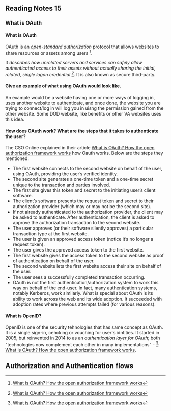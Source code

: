 ## Reading Notes 15

### What is OAuth

#### What is OAuth

OAuth is an *open-standard authorization* protocol that allows websites to share resources or assets among users [^1]. 

  It *describes how unrelated servers and services can safely allow authenticated access to their assets without actually sharing the initial, related, single logon credential [^1]*. It is also known as secure third-party.
  
#### Give an example of what using OAuth would look like.

An example would be a website having one or more ways of logging in, uses another website to authenticate, and once done, the website you are trying to connect/log in will log you in uisng the permission gained from the other website. Some DOD website, like benefits or other VA websites uses this idea. 

#### How does OAuth work? What are the steps that it takes to authenticate the user?

The CSO Online explained in their article [What is OAuth? How the open authorization framework works](https://www.csoonline.com/article/3216404/what-is-oauth-how-the-open-authorization-framework-works.html) how Oauth works. Below are the steps they mentioned:

- The first website connects to the second website on behalf of the user, using OAuth, providing the user’s verified identity.
- The second site generates a one-time token and a one-time secret unique to the transaction and parties involved.
- The first site gives this token and secret to the initiating user’s client software.
- The client’s software presents the request token and secret to their authorization provider (which may or may not be the second site).
- If not already authenticated to the authorization provider, the client may be asked to authenticate. After authentication, the client is asked to approve the authorization transaction to the second website.
- The user approves (or their software silently approves) a particular transaction type at the first website.
- The user is given an approved access token (notice it’s no longer a request token).
- The user gives the approved access token to the first website.
- The first website gives the access token to the second website as proof of authentication on behalf of the user.
- The second website lets the first website access their site on behalf of the user.
- The user sees a successfully completed transaction occurring.
- OAuth is not the first authentication/authorization system to work this way on behalf of the end-user. In fact, many authentication systems, notably Kerberos, work similarly. What is special about OAuth is its ability to work across the web and its wide adoption. It succeeded with adoption rates where previous attempts failed (for various reasons). 

#### What is OpenID?

OpenID is one of the security tehnologies that has same concept as OAuth. It is a single sign-in, cehcking or vouching for user's idntities. It started in 2005, but reinvented in 2014 to as an *authentication layer for OAuth*; both "technologies now complement each other in many implementations" - [^1]: [What is OAuth? How the open authorization framework works](https://www.csoonline.com/article/3216404/what-is-oauth-how-the-open-authorization-framework-works.html).


## Authorization and Authentication flows


  

[^1]: [What is OAuth? How the open authorization framework works](https://www.csoonline.com/article/3216404/what-is-oauth-how-the-open-authorization-framework-works.html)

